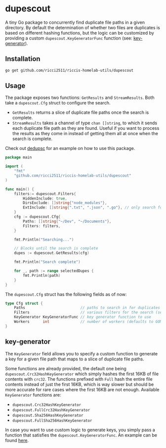 # dupescout
A tiny Go package to concurrently find duplicate file paths in a given directory. By default the determination of whether two files are duplicates is based on different hashing functions, but the logic can be customized by providing a custom `dupescout.KeyGeneratorFunc` function (see: [key-generator](#key-generator)).

## Installation
```bash
go get github.com/ricci2511/riccis-homelab-utils/dupescout
```

## Usage
The package exposes two functions: `GetResults` and `StreamResults`. Both take a `dupescout.Cfg` struct to configure the search.

- `GetResults` returns a slice of duplicate file paths once the search is complete. 
- `StreamResults` takes a channel of type `chan []string`, to which it sends each duplicate file path as they are found. Useful if you want to process the results as they come in instead of getting them all at once when the search is complete.

Check out [dedupsc](https://github.com/ricci2511/riccis-homelab-utils/tree/main/dedupsc) for an example on how to use this package. 

```go
package main

import (
    "fmt"
    "github.com/ricci2511/riccis-homelab-utils/dupescout"
)

func main() {
    filters:= dupescout.Filters{
        HiddenInclude: true,
        DirsExclude: []string{"node_modules"},
        ExtInclude: []string{".txt", ".json", ".go"}, // only search for .txt, .json and .go files
    }
    cfg := dupescout.Cfg{
        Paths: []string{"~/Dev", "~/Documents"},
        Filters: filters,
    }

    fmt.Println("Searching...")

    // Blocks until the search is complete
    dupes := dupescout.GetResults(cfg)

    fmt.Println("Search complete")

    for _, path := range selectedDupes {
        fmt.Println(path)
    }
}
```

The `dupescout.Cfg` struct has the following fields as of now:

```go
type Cfg struct {
	Paths                         // paths to search in for duplicates
	Filters                       // various filters for the search (see filters.go)
	KeyGenerator KeyGeneratorFunc // key generator function to use
	Workers      int              // number of workers (defaults to GOMAXPROCS)
}
```

## key-generator
The `KeyGenerator` field allows you to specify a custom function to generate a key for a given file path that maps to a slice of duplicate file paths.

Some functions are already provided, the default one being `dupescout.Crc32HashKeyGenerator` which simply hashes the first 16KB of file contents with `crc32`. The functions prefixed with `Full` hash the entire file contents instead of just the first 16KB, which is way slower but should be more accurate for rare cases where the first 16KB are not enough. Available `KeyGenerator` functions are:

- `dupescout.Crc32HashKeyGenerator`
- `dupescout.FullCrc32HashKeyGenerator`
- `dupescout.Sha256HashKeyGenerator`
- `dupescout.FullSha256HashKeyGenerator`

In case you want to use custom logic to generate keys, you simply pass a function that satisfies the `dupescout.KeyGeneratorFunc`. An example can be found [here](https://github.com/ricci2511/riccis-homelab-utils/blob/main/dedupsc/movie-tv-key-generator.go).
